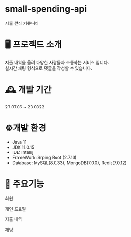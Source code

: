 # small-spending-api
지출 관리 커뮤니티

# 🖥️ 프로젝트 소개
지출 내역을 올려 다양한 사람들과 소통하는 서비스 입니다.
<br>
실시간 채팅 형식으로 댓글을 작성할 수 있습니다.

# 🕰️ 개발 기간
23.07.06 ~ 23.0822

# ⚙️개발 환경
- Java 11
- JDK 11.0.15
- IDE: Intellij
- FrameWork: Srping Boot (2.7.13)
- Database: MySQL(8.0.33), MongoDB(7.0.0), Redis(7.0.12)

# 📌 주요기능
회원

개인 프로필

지출 내역

채팅
